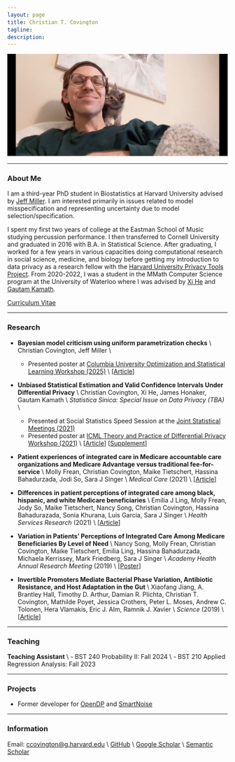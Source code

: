 ```yaml
---
layout: page
title: Christian T. Covington
tagline: 
description:
---
```


<img src="christian_pic.jpg" alt="profile_picture" width="1000"/> 

---

### About Me 
I am a third-year PhD student in Biostatistics at Harvard University advised by [Jeff Miller](https://jwmi.github.io).
I am interested primarily in issues related to model misspecification and
representing uncertainty due to model selection/specification.

I spent my first two years of college at the Eastman School of Music studying percussion performance. I then transferred to Cornell University and graduated in 2016 with B.A. in Statistical Science. After graduating, I worked for a few years in various capacities doing computational research in social science, medicine, and biology before getting my introduction to data privacy as a research fellow with the [Harvard University Privacy Tools Project](https://privacytools.seas.harvard.edu/). 
From 2020-2022, I was a student in the MMath Computer Science program at the University of Waterloo where I was advised by [Xi He](https://cs.uwaterloo.ca/~xihe/) and [Gautam Kamath](http://www.gautamkamath.com/).

<a href="cv/covington_cv.pdf" target="blank_">Curriculum Vitae</a>

---

### Research
- **Bayesian model criticism using uniform parametrization checks** \\
Christian Covington, Jeff Miller \\
    - Presented poster at [Columbia University Optimization and Statistical Learning Workshop (2025)](https://stat.columbia.edu/optimization-and-statistical-learning-workshop/) \\
[[Article](https://arxiv.org/abs/2503.18261)]

- **Unbiased Statistical Estimation and Valid Confidence Intervals Under Differential Privacy** \\
Christian Covington, Xi He, James Honaker, Gautam Kamath \\
*Statistica Sinica: Special Issue on Data Privacy (TBA)* \\
    - Presented at Social Statistics Speed Session at the [Joint Statistical Meetings (2021)](https://ww2.amstat.org/meetings/jsm/2021/index.cfm)
    - Presented poster at [ICML Theory and Practice of Differential Privacy Workshop (2021)](https://tpdp.journalprivacyconfidentiality.org/2021/) \\
[[Article](https://www3.stat.sinica.edu.tw/ss_newpaper/SS-2022-0276_na.pdf)]
[[Supplement](https://www3.stat.sinica.edu.tw/preprint/supp/2022-0276_supp.pdf)]

- **Patient experiences of integrated care in Medicare accountable care organizations and Medicare Advantage versus traditional fee-for-service** \\
Molly Frean, Christian Covington, Maike Tietschert, Hassina Bahadurzada, Jodi So, Sara J Singer \\
*Medical Care* (2021) \\
[[Article](https://pubmed.ncbi.nlm.nih.gov/33273291/)]

- **Differences in patient perceptions of integrated care among black, hispanic, and white Medicare beneficiaries** \\
Emilia J Ling, Molly Frean, Jody So, Maike Tietschert, Nancy Song, Christian Covington, Hassina Bahadurazada, Sonia Khurana, Luis Garcia, Sara J Singer \\
*Health Services Research* (2021) \\
[[Article](https://onlinelibrary.wiley.com/doi/abs/10.1111/1475-6773.13637)]

- **Variation in Patients’ Perceptions of Integrated Care Among Medicare Beneficiaries By Level of Need** \\
Nancy Song, Molly Frean, Christian Covington, Maike Tietschert, Emilia Ling, Hassina Bahadurzada, Michaela Kerrissey, Mark Friedberg, Sara J Singer \\
*Academy Health Annual Research Meeting* (2019) \\
[[Poster](https://academyhealth.confex.com/academyhealth/2019arm/meetingapp.cgi/Paper/32193)]

- **Invertible Promoters Mediate Bacterial Phase Variation, Antibiotic Resistance, and Host Adaptation in the Gut** \\
Xiaofang Jiang, A. Brantley Hall, Timothy D. Arthur, Damian R. Plichta, Christian T. Covington, Mathilde Poyet, Jessica Crothers, Peter L. Moses, Andrew C. Tolonen, Hera Vlamakis, Eric J. Alm, Ramnik J. Xavier \\
*Science* (2019) \\
[[Article](https://science.sciencemag.org/content/363/6423/181)]

--- 

### Teaching
**Teaching Assistant** \\
    - BST 240 Probability II: Fall 2024 \\
    - BST 210 Applied Regression Analysis: Fall 2023

---

### Projects
- Former developer for [OpenDP](https://projects.iq.harvard.edu/opendp) and [SmartNoise](https://github.com/opendifferentialprivacy/smartnoise-core)

---

### Information
Email: ccovington@g.harvard.edu \\
[GitHub](https://github.com/ctcovington) \\
[Google Scholar](https://scholar.google.com/citations?hl=en&user=dxtVsBAAAAAJ&sortby=pubdate&view_op=list_works&gmla=AJsN-F5eRs3wf0Xvi6e13Nz-xGd-4sjPF_eARqmRYrfL3fHgnsJY0c4FOJGCbook2trXkrWDcLnsi3nAKXMM1NoecBFHnmyIZi64YhuEChlIAogBGvwQ9cc) \\
[Semantic Scholar](https://www.semanticscholar.org/author/1661151584)